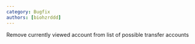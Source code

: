 ```yaml
---
category: Bugfix
authors: [biohzrddd]
---
```


Remove currently viewed account from list of possible transfer accounts
